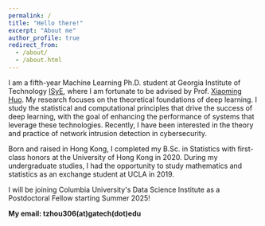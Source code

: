 ```yaml
---
permalink: /
title: "Hello there!"
excerpt: "About me"
author_profile: true
redirect_from: 
  - /about/
  - /about.html
---
```


I am a fifth-year Machine Learning Ph.D. student at Georgia Institute of Technology [ISyE](https://www.isye.gatech.edu/), where I am fortunate to be advised by Prof. [Xiaoming Huo](https://www.isye.gatech.edu/users/xiaoming-huo). My research focuses on the theoretical foundations of deep learning. I study the statistical and computational principles that drive the success of deep learning, with the goal of enhancing the performance of systems that leverage these technologies. Recently, I have been interested in the theory and practice of network intrusion detection in cybersecurity.

Born and raised in Hong Kong, I completed my B.Sc. in Statistics with first-class honors at the University of Hong Kong in 2020. During my undergraduate studies, I had the opportunity to study mathematics and statistics as an exchange student at UCLA in 2019.

I will be joining Columbia University's Data Science Institute as a Postdoctoral Fellow starting Summer 2025!

**My email: tzhou306(at)gatech(dot)edu** 

    
